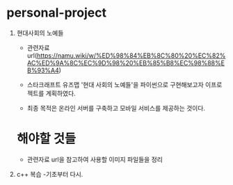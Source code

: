 # personal-project

1. 현대사회의 노예들

    - 관련자료 url(https://namu.wiki/w/%ED%98%84%EB%8C%80%20%EC%82%AC%ED%9A%8C%EC%9D%98%20%EB%85%B8%EC%98%88%EB%93%A4)
    - 스타크래프트 유즈맵 '현대 사회의 노예들'을 파이썬으로 구현해보고자
    이프로젝트를 계획하였다.

    - 최종 목적은 온라인 서버를 구축하고 모바일 서비스를 제공하는 것이다.

    # 해야할 것들

    - 관련자료 url을 참고하여 사용할 이미지 파일들을 정리 


2. c++ 복습
    -기초부터 다시.